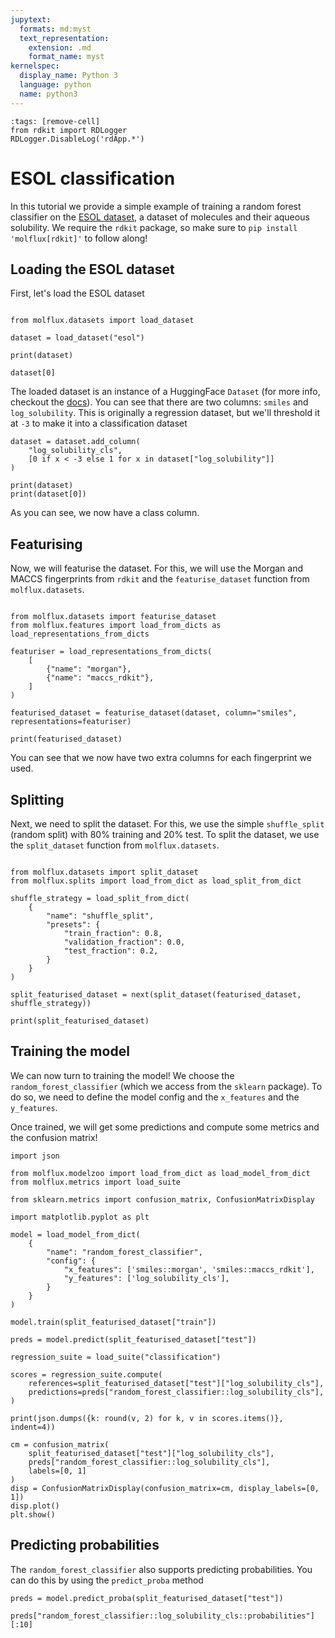 ```yaml
---
jupytext:
  formats: md:myst
  text_representation:
    extension: .md
    format_name: myst
kernelspec:
  display_name: Python 3
  language: python
  name: python3
---
```


```{code-cell} ipython3
:tags: [remove-cell]
from rdkit import RDLogger 
RDLogger.DisableLog('rdApp.*')
```

# ESOL classification

In this tutorial we provide a simple example of training a random forest classifier on the [ESOL dataset](https://pubs.acs.org/doi/10.1021/ci034243x),
a dataset of molecules and their aqueous solubility. We require the ``rdkit`` package, so make sure to ``pip install 'molflux[rdkit]'`` to follow along!


## Loading the ESOL dataset

First, let's load the ESOL dataset

```{code-cell} ipython3

from molflux.datasets import load_dataset

dataset = load_dataset("esol")

print(dataset)

dataset[0]
```

The loaded dataset is an instance of a HuggingFace ``Dataset`` (for more info, checkout the [docs](https://huggingface.co/docs/datasets/index)).
You can see that there are two columns: ``smiles`` and ``log_solubility``. This is originally a regression dataset, but we'll
threshold it at ``-3`` to make it into a classification dataset

```{code-cell} ipython3
dataset = dataset.add_column(
    "log_solubility_cls",
    [0 if x < -3 else 1 for x in dataset["log_solubility"]]
)

print(dataset)
print(dataset[0])
```

As you can see, we now have a class column.

## Featurising

Now, we will featurise the dataset. For this, we will use the Morgan and MACCS fingerprints from ``rdkit`` and the
``featurise_dataset`` function from ``molflux.datasets``.

```{code-cell} ipython3

from molflux.datasets import featurise_dataset
from molflux.features import load_from_dicts as load_representations_from_dicts

featuriser = load_representations_from_dicts(
    [
        {"name": "morgan"},
        {"name": "maccs_rdkit"},
    ]
)

featurised_dataset = featurise_dataset(dataset, column="smiles", representations=featuriser)

print(featurised_dataset)
```

You can see that we now have two extra columns for each fingerprint we used.

## Splitting

Next, we need to split the dataset. For this, we use the simple ``shuffle_split`` (random split) with 80% training and
20% test. To split the dataset, we use the ``split_dataset`` function from ``molflux.datasets``.

```{code-cell} ipython3

from molflux.datasets import split_dataset
from molflux.splits import load_from_dict as load_split_from_dict

shuffle_strategy = load_split_from_dict(
    {
        "name": "shuffle_split",
        "presets": {
            "train_fraction": 0.8,
            "validation_fraction": 0.0,
            "test_fraction": 0.2,
        }
    }
)

split_featurised_dataset = next(split_dataset(featurised_dataset, shuffle_strategy))

print(split_featurised_dataset)
```


## Training the model

We can now turn to training the model! We choose the ``random_forest_classifier`` (which we access from the ``sklearn`` package).
To do so, we need to define the model config and the ``x_features`` and the ``y_features``.

Once trained, we will get some predictions and compute some metrics and the confusion matrix!

```{code-cell} ipython3
import json

from molflux.modelzoo import load_from_dict as load_model_from_dict
from molflux.metrics import load_suite

from sklearn.metrics import confusion_matrix, ConfusionMatrixDisplay

import matplotlib.pyplot as plt

model = load_model_from_dict(
    {
        "name": "random_forest_classifier",
        "config": {
            "x_features": ['smiles::morgan', 'smiles::maccs_rdkit'],
            "y_features": ['log_solubility_cls'],
        }
    }
)

model.train(split_featurised_dataset["train"])

preds = model.predict(split_featurised_dataset["test"])

regression_suite = load_suite("classification")

scores = regression_suite.compute(
    references=split_featurised_dataset["test"]["log_solubility_cls"],
    predictions=preds["random_forest_classifier::log_solubility_cls"],
)

print(json.dumps({k: round(v, 2) for k, v in scores.items()}, indent=4))

cm = confusion_matrix(
    split_featurised_dataset["test"]["log_solubility_cls"],
    preds["random_forest_classifier::log_solubility_cls"],
    labels=[0, 1]
)
disp = ConfusionMatrixDisplay(confusion_matrix=cm, display_labels=[0, 1])
disp.plot()
plt.show()
```

## Predicting probabilities

The ``random_forest_classifier`` also supports predicting probabilities. You can do this by using the ``predict_proba`` method

```{code-cell} ipython3
preds = model.predict_proba(split_featurised_dataset["test"])

preds["random_forest_classifier::log_solubility_cls::probabilities"][:10]
```
